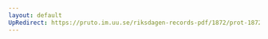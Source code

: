 ```yaml
---
layout: default
UpRedirect: https://pruto.im.uu.se/riksdagen-records-pdf/1872/prot-1872--fk--504/prot-1872--fk--504_036.pdf
---
```

